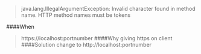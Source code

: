
>  java.lang.IllegalArgumentException: Invalid character found in method name. HTTP method names must be tokens

####When
>  https://localhost:portnumber
####Why
>  giving https on client
####Solution
>  change to http://localhost:portnumber
